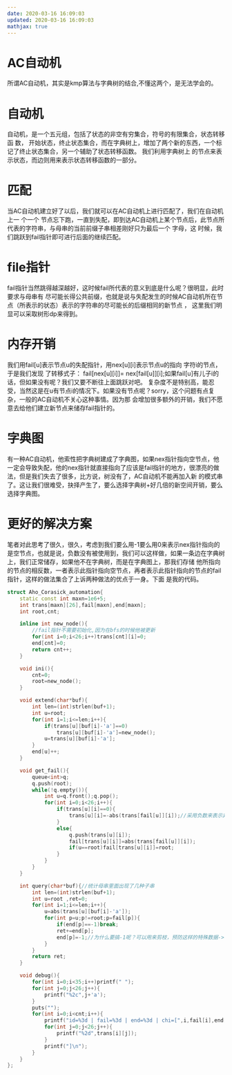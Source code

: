 ```yaml
---
date: 2020-03-16 16:09:03
updated: 2020-03-16 16:09:03
mathjax: true
---
```


# AC自动机
所谓AC自动机，其实是kmp算法与字典树的结合,不懂这两个，是无法学会的。
# 自动机
自动机，是一个五元组，包括了状态的非空有穷集合，符号的有限集合，状态转移函 数， 开始状态，终止状态集合，而在字典树上，增加了两个新的东西，一个标记了终止状态集合，另一个辅助了状态转移函数。 我们利用字典树上 的节点来表示状态，而边则用来表示状态转移函数的一部分。
<!---more-->
# 匹配
当AC自动机建立好了以后，我们就可以在AC自动机上进行匹配了，我们在自动机上一 个一个 节点忘下跑，一直到失配，即到达AC自动机上某个节点后，此节点所代表的字符串，与母串的当前前缀子串相差刚好只为最后一个 字母，这 时候，我们跳跃到fail指针即可进行后面的继续匹配。
# file指针
fail指针当然跳得越深越好，这时候fail所代表的意义到底是什么呢？很明显，此时 要求与母串有 尽可能长得公共前缀，也就是说与失配发生的时候AC自动机所在节点（所表示的状态）表示的字符串的尽可能长的后缀相同的新节点 ， 这里我们明显可以采取树形dp来得到。
# 内存开销
我们用fail[u]表示节点u的失配指针，用nex[u][i]表示节点u的指向 字符i的节点， 于是我们发现 了转移式子： fail[nex[u][i]]= nex[fail[u]][i];如果fail[u]有儿子i的话，但如果没有呢？我们又要不断往上面跳跃对吧。 复杂度不是特别高，能忍受，当然这是在u有节点i的情况下。如果没有节点呢？sorry，这个问题有点复杂，一般的AC自动机不关心这种事情。因为那 会增加很多额外的开销，我们不愿意去给他们建立新节点来储存fail指针的。
# 字典图
有一种AC自动机，他索性把字典树建成了字典图，如果nex指针指向空节点，他 一定会导致失配，他的nex指针就直接指向了应该是fail指针的地方，很漂亮的做法，但是我们失去了很多，比方说，树没有了，AC自动机不能再加入新 的模式串了。这让我们很难受，抉择产生了，要么选择字典树+好几倍的新空间开销，要么选择字典图。
# 更好的解决方案
笔者对此思考了很久，很久，考虑到我们要么用-1要么用0来表示nex指针指向的 是空节点，也就是说，负数没有被使用到，我们可以这样做，如果一条边在字典树上，我们正常储存，如果他不在字典树，而是在字典图上，那我们存储 他所指向的节点的相反数，一者表示此指针指向空节点，再者表示此指针指向的节点的fail指针，这样的做法集合了上诉两种做法的优点于一身。下面 是我的代码。

```cpp
struct Aho_Corasick_automation{
    static const int maxn=1e6+5;
    int trans[maxn][26],fail[maxn],end[maxn];
    int root,cnt;

    inline int new_node(){
        //fail指针不需要初始化,因为在bfs的时候他被更新
        for(int i=0;i<26;i++)trans[cnt][i]=0;
        end[cnt]=0;
        return cnt++;
    }

    void ini(){
        cnt=0;
        root=new_node();
    }

    void extend(char*buf){
        int len=(int)strlen(buf+1);
        int u=root;
        for(int i=1;i<=len;i++){
            if(trans[u][buf[i]-'a']==0)
                trans[u][buf[i]-'a']=new_node();
            u=trans[u][buf[i]-'a'];
        }
        end[u]++;
    }

    void get_fail(){
        queue<int>q;
        q.push(root);
        while(!q.empty()){
            int u=q.front();q.pop();
            for(int i=0;i<26;i++){
                if(trans[u][i]==0){
                    trans[u][i]=-abs(trans[fail[u]][i]);//采用负数来表示非树边。。
                }
                else{
                    q.push(trans[u][i]);
                    fail[trans[u][i]]=abs(trans[fail[u]][i]);
                    if(u==root)fail[trans[u][i]]=root;
                }
            }
        }
    }

    int query(char*buf){//统计母串里面出现了几种子串
        int len=(int)strlen(buf+1);
        int u=root ,ret=0;
        for(int i=1;i<=len;i++){
            u=abs(trans[u][buf[i]-'a']);
            for(int p=u;p!=root;p=fail[p]){
                if(end[p]==-1)break;
                ret+=end[p];
                end[p]=-1;//为什么要搞-1呢？可以用来剪枝，预防这样的特殊数据-> aaaaaaaaaaa......
            }
        }
        return ret;
    }

    void debug(){
        for(int i=0;i<35;i++)printf(" ");
        for(int j=0;j<26;j++){
            printf("%2c",j+'a');
        }
        puts("");
        for(int i=0;i<cnt;i++){
            printf("id=%3d | fail=%3d | end=%3d | chi=[",i,fail[i],end[i]);
            for(int j=0;j<26;j++){
                printf("%2d",trans[i][j]);
            }
            printf("]\n");
        }
    }
};
```
